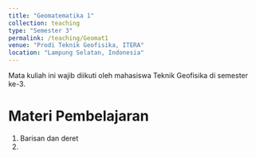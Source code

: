```yaml
---
title: "Geomatematika 1"
collection: teaching
type: "Semester 3"
permalink: /teaching/Geomat1
venue: "Prodi Teknik Geofisika, ITERA"
location: "Lampung Selatan, Indonesia"
---
```


Mata kuliah ini wajib diikuti oleh mahasiswa Teknik Geofisika di semester ke-3.

Materi Pembelajaran
======
1. Barisan dan deret
2. 

